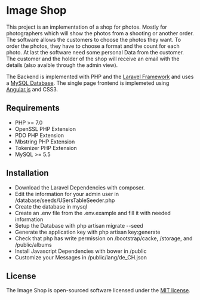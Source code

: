 # Image Shop

This project is an implementation of a shop for photos. Mostly for photographers which will show the photos from a shooting or another order.
The software allows the customers to choose the photos they want. To order the photos, they have to choose a format and the count for each photo. At last the software need some personal Data from the customer.
The customer and the holder of the shop will receive an email with the details (also avaible through the admin view).

The Backend is implemented with PHP and the [Laravel Framework](https://laravel.com/) and uses a [MySQL Database](https://www.mysql.de/). The single page frontend is implemeted using [Angular.js](https://www.angularjs.org/) and CSS3.

## Requirements

* PHP >= 7.0
* OpenSSL PHP Extension
* PDO PHP Extension
* Mbstring PHP Extension
* Tokenizer PHP Extension
* MySQL >= 5.5

## Installation

* Download the Laravel Dependencies with composer.
* Edit the information for your admin user in /database/seeds/USersTableSeeder.php 
* Create the database in mysql
* Create an .env file from the .env.example and fill it with needed information
* Setup the Database with php artisan migrate --seed
* Generate the application key with php artisan key:generate
* Check that php has write permission on /bootstrap/cacke, /storage, and /public/albums
* Install Javascript Dependencies with bower in /public
* Customize your Messages in /public/lang/de_CH.json

## License

The Image Shop is open-sourced software licensed under the [MIT license](http://opensource.org/licenses/MIT).

